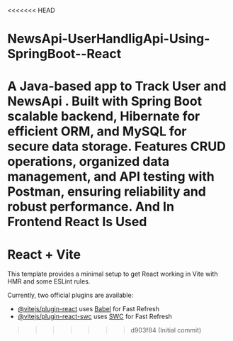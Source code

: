 <<<<<<< HEAD
# NewsApi-UserHandligApi-Using-SpringBoot--React
A Java-based app to Track User and NewsApi . Built with Spring Boot scalable backend, Hibernate for efficient ORM, and MySQL for secure data storage. Features CRUD operations, organized data management, and API testing with Postman, ensuring reliability and robust performance. And In Frontend React Is  Used
=======
# React + Vite

This template provides a minimal setup to get React working in Vite with HMR and some ESLint rules.

Currently, two official plugins are available:

- [@vitejs/plugin-react](https://github.com/vitejs/vite-plugin-react/blob/main/packages/plugin-react/README.md) uses [Babel](https://babeljs.io/) for Fast Refresh
- [@vitejs/plugin-react-swc](https://github.com/vitejs/vite-plugin-react-swc) uses [SWC](https://swc.rs/) for Fast Refresh
>>>>>>> d903f84 (Initial commit)
